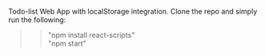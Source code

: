 Todo-list Web App with localStorage integration.
Clone the repo and simply run the following:
>> "npm install react-scripts" <br/>
>> "npm start"

